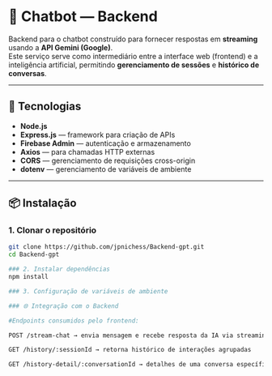 # 🤖 Chatbot — Backend

Backend para o chatbot construído para fornecer respostas em **streaming** usando a **API Gemini (Google)**.  
Este serviço serve como intermediário entre a interface web (frontend) e a inteligência artificial, permitindo **gerenciamento de sessões** e **histórico de conversas**.

---

## 🚀 Tecnologias

- **Node.js**  
- **Express.js** — framework para criação de APIs  
- **Firebase Admin** — autenticação e armazenamento  
- **Axios** — para chamadas HTTP externas  
- **CORS** — gerenciamento de requisições cross-origin  
- **dotenv** — gerenciamento de variáveis de ambiente  

---

## 📦 Instalação

### 1. Clonar o repositório

```bash
git clone https://github.com/jpnichess/Backend-gpt.git
cd Backend-gpt

### 2. Instalar dependências
npm install

### 3. Configuração de variáveis de ambiente

### 🌐 Integração com o Backend

#Endpoints consumidos pelo frontend:

POST /stream-chat → envia mensagem e recebe resposta da IA via streaming

GET /history/:sessionId → retorna histórico de interações agrupadas

GET /history-detail/:conversationId → detalhes de uma conversa específica
